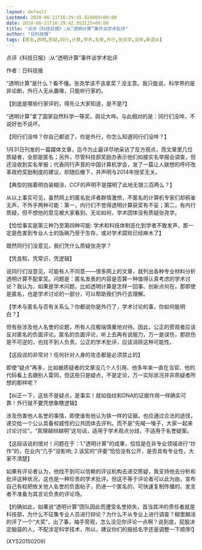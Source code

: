 ```yaml
---
layout: default
Lastmod: 2020-06-21T16:29:45.024069+00:00
date: 2020-06-21T16:29:42.952125+00:00
title: "点评《科技日报》:从“透明计算”事件谈学术批评"
author: "日科技报"
tags: [匿名,透明,质疑,同行,计算,学术,名誉,外行,张尧学,没哗,新语丝]
---
```


点评《科技日报》:从“透明计算”事件谈学术批评

作者：日科技报

“透明计算”是什么？看不懂。张尧学该不该拿奖？没主意。我只能说，科学界的是非论断，外行人无从置喙，只能听行家的。

【到底是哪些行家评的，得先让大家知道，是不是?】

“透明计算”拿了国家自然科学一等奖，舆论大哗。与此相对的是：同行们没哗，不说好也不说坏。

【同行们没哗？你自己都说了，你是外行，你怎么知道同行们没哗？】

1月31日刊发的一篇媒体文章，迄今为止最详尽地采访了反方观点，而文章里几位质疑者，全部是匿名；另外，尽管科技部奖励办表示他们如接实名举报会调查，但还没收到实名举报；代表同行声音的中国计算机学会，发了一篇让人联想的呼吁改革政府奖励制度的建议，却随后撤下，并声明与2014年授奖无关。

【典型的揣着明白装糊涂，CCF的声明不是摆明了此地无银三百两么？】

从以上事实可见，虽然网上的匿名批评者群情激愤，不匿名的计算机专家们却鸦雀无声，不外乎两种可能：第一，内行们不觉得透明计算获奖有不妥；第二，有内行质疑，但不想他的意见被大家看到。无论如何，学术团体没有质疑张尧学。

【恰恰事实是第三种乃至第四种可能: 学术和科技体制恶化到学者不敢发声，那一定是危害到专业人士的饭碗乃至于生存，或对学术腐败已经麻木了】

既然同行们没意见，我们凭什么质疑张尧学？

【凭良知，凭常识，凭逻辑】

说同行们没意见，可能有人不同意——很多网上的文章，就列出各种专业材料分析透明计算不配拿奖。问题是：匿名发表的内容是否算一种值得认真考虑的学术讨论？我认为，如果是学术问题，比如透明计算是怎样一回事、创新点何在，那即使是匿名，也是学术讨论的一部分，可以帮助我们外行去理解。

【学术与匿名与否有关系么？你都说你是外行了，学术讨论的事，你如何能明白？】

但有些涉及他人名誉的论题，所有人应极端慎重地对待。因此，公正的旁观者应该反对匿名的负面评论。匿名的负面评论，听上去再有说服力，万一是误伤，那损伤是不可逆的，也找不到人负责。公正的学术批评，应该消除这种可能性。

【这段说的非常对！任何针对人身的攻击都是必须禁止的】

即使“疑点”再多，比如被质疑者的文章没几个人引用、他多年来一直在当官、他的代码看上去跟别人雷同，但这些只是疑点，不是定论，万一实际状况并非质疑者所想的那样呢？

【纠正一下，这些不是疑点，是事实！就如指纹和DNA的证据作用一样确实可靠！外行就不要凭想象瞎逻辑】

涉及伤害他人名誉的事情，即使谁有他认为铁一样的证据，也应通过合法的途径，递交给一个公认具备权威性的公共团体去评判。而不是“先喊一嗓子，大家一起来讨论讨论”。“真理越辩越明”这句话，适用于学术观点分歧，不适用于名誉疑案。

【这段话说的很对！问题在于：1."透明计算"的成果，恰恰是在非专业领域进行“炒作”的，在业内“几乎”没影响;  2.该奖的“评委”恰恰没有公开，是否具有专业性，大家不清楚】

如果有评论者认为，他找不到可以信赖的评议机构去递交质疑，我支持他去分析和批评这种状况，这也是一种珍贵的学术批评。但这不等于评论者可以此为由，宣布自己有权把攸关他人名誉的负面帖子，扔进一个匿名的、可快速复制传播的、发言者不准备为其言论负责的评论场。

【的确如此，如果说“透明计算”团队因此而遭受名誉损失，首当其冲的责任者就是科技部，为什么不征集专业人员进行辩论？为什么不从专业上进行调查？糊里糊涂的评了一个“大奖”，出了事，袖手旁观，怎么没见你评论一点啊？说到底，屁股决定脑袋的人，不配涉足科学技术，所以，建议你们的报纸名字还是调整一下顺序!】

(XYS20150209)

